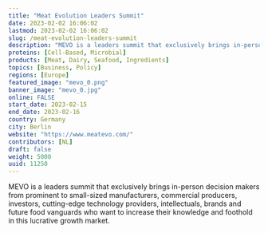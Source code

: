 ```yaml
---
title: "Meat Evolution Leaders Summit"
date: 2023-02-02 16:06:02
lastmod: 2023-02-02 16:06:02
slug: /meat-evolution-leaders-summit
description: "MEVO is a leaders summit that exclusively brings in-person decision makers from prominent to small-sized manufacturers, commercial producers, investors, cutting-edge technology providers, intellectuals, brands and future food vanguards who want to increase their knowledge and foothold in this lucrative growth market."
proteins: [Cell-Based, Microbial]
products: [Meat, Dairy, Seafood, Ingredients]
topics: [Business, Policy]
regions: [Europe]
featured_image: "mevo_0.png"
banner_image: "mevo_0.jpg"
online: FALSE
start_date: 2023-02-15
end_date: 2023-02-16
country: Germany
city: Berlin
website: "https://www.meatevo.com/"
contributors: [NL]
draft: false
weight: 5000
uuid: 11250
---
```

<p>MEVO is a leaders summit that exclusively brings in-person decision makers from prominent to small-sized manufacturers, commercial producers, investors, cutting-edge technology providers, intellectuals, brands and future food vanguards who want to increase their knowledge and foothold in this lucrative growth market.</p>
